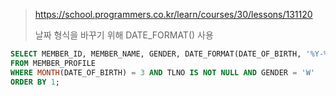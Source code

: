 > https://school.programmers.co.kr/learn/courses/30/lessons/131120
>
> 날짜 형식을 바꾸기 위해 DATE_FORMAT() 사용
```sql
SELECT MEMBER_ID, MEMBER_NAME, GENDER, DATE_FORMAT(DATE_OF_BIRTH, '%Y-%m-%d') AS DATE_OF_BIRTH
FROM MEMBER_PROFILE
WHERE MONTH(DATE_OF_BIRTH) = 3 AND TLNO IS NOT NULL AND GENDER = 'W'
ORDER BY 1;
```

